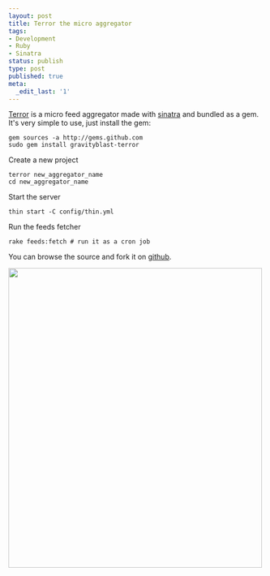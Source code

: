 ```yaml
---
layout: post
title: Terror the micro aggregator
tags:
- Development
- Ruby
- Sinatra
status: publish
type: post
published: true
meta:
  _edit_last: '1'
---
```

<p><a href="http://github.com/gravityblast/terror/tree/master" title="Terror the micro feed aggregator">Terror</a> is a micro feed aggregator made with <a href="http://www.sinatrarb.com/" title="Sinatra">sinatra</a> and bundled as a gem. It's very simple to use, just install the gem:
</p>
<pre><code>gem sources -a http://gems.github.com
sudo gem install gravityblast-terror
</code></pre>

<p>Create a new project</p>
<pre><code>terror new_aggregator_name
cd new_aggregator_name </code></pre>
<p>Start the server</p>
<pre><code>thin start -C config/thin.yml</code></pre>
<p>Run the feeds fetcher</p>
<pre><code>rake feeds:fetch # run it as a cron job</code></pre>

<p>You can browse the source and fork it on <a href="http://github.com/gravityblast/terror/tree/master" title="Terror the micro feed aggregator">github</a>.
</p>
<p>
<img src="http://gravityblast.com/wp-content/uploads/2009/03/terror.jpg" alt="" title="terror" width="500" height="591" class="alignnone size-full wp-image-123" />
</p>
